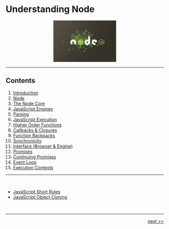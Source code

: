 # Understanding Node

<div align="center" >
<img src="./images/node-js.jpg" width="200px">
</div>

___

## Contents

1. [Introduction](./chapters/1_introduction.md)
2. [Node](./chapters/2_node.md)
3. [The Node Core](./chapters/3_nodecore.md)
4. [JavaScript Engines](./chapters/4_engines.md)
5. [Parsing](./chapters/5_parsing.md)
6. [JavaScript Execution](./chapters/6_jsexecution.md)
7. [Higher Order Functions](./chapters/7_higherOrderFunctions.md)
8. [Callbacks & Closures](./chapters/8_callbacks.md)
9. [Function Backpacks](./chapters/9_backpacks.md)
10. [Synchronicity](./chapters/10_synchronicity.md)
11. [Interface (Browser & Engine)](./chapters/11_web_api_interface.md)
12. [Promises](./chapters/12_promises.md)
13. [Continuing Promises](./chapters/13_promise_order.md)
14. [Event Loop](./chapters/14_event_loop.md)
15. [Execution Contexts](./chapters/)

<!--
[Abstract Syntax Trees]()
[Von Neumann Architecture]()
[Node Event Loop]()
-->

___

<br />

- [JavaScript Short Rules](./chapters/bonus__short_rules.md)
- [JavaScript Object Cloning](./chapters/bonus__object_cloning.md)

<br />

___

<div align="right">

[next >>](./chapters/1_introduction)